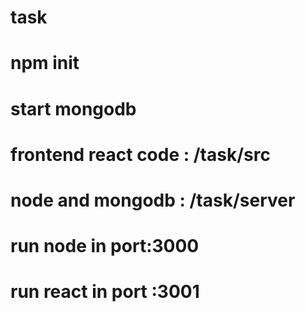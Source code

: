 # task
# npm init
# start mongodb
# frontend react code : /task/src
# node and mongodb   : /task/server
# run node in port:3000
# run react in port :3001

